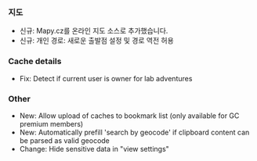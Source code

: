  
### 지도
- 신규: Mapy.cz를 온라인 지도 소스로 추가했습니다.
- 신규: 개인 경로: 새로운 출발점 설정 및 경로 역전 허용

### Cache details
- Fix: Detect if current user is owner for lab adventures

### Other
- New: Allow upload of caches to bookmark list (only available for GC premium members)
- New: Automatically prefill 'search by geocode' if clipboard content can be parsed as valid geocode
- Change: Hide sensitive data in "view settings"
